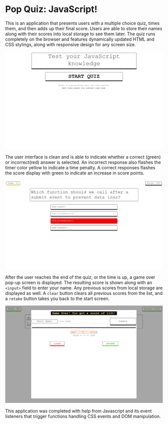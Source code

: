 # Pop Quiz: JavaScript!

This is an application that presents users with a multiple choice quiz, times them, and then adds up their final score. Users are able to store their names along with their scores into local storage to see them later.
The quiz runs completely on the browser and features dynamically updated HTML and CSS stylings, along with responsive design for any screen size.

![Quiz Start Screen](/assets/screenshots/pop_quiz_title.PNG?raw=true "Quiz Start Screen")

The user interface is clean and is able to indicate whether a correct (green) or incorrect(red) answer is selected. An incorrect response also flashes the timer color yellow to indicate a time penalty. A correct responses flashes the score display with green to indicate an increase in score points.

![Incorrect response!](/assets/screenshots/pop_quiz_incorrect.PNG?raw=true "Quiz question sample")

After the user reaches the end of the quiz, or the time is up, a game over pop-up screen is displayed. The resulting score is shown along with an `<input>` field to enter your name. Any previous scores from local storage are displayed as well. A `clear` button clears all previous scores from the list, and a `retake` button takes you back to the start screen.

![The Game Over pop-up](/assets/screenshots/pop_quiz_gameover.PNG?raw=true "Game over and previous scores")

This application was completed with help from Javascript and its event listeners that trigger functions handling CSS events and DOM manipulation.
